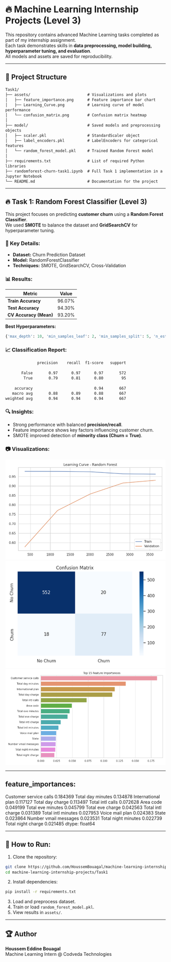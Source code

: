 
# 🔥 Machine Learning Internship Projects (Level 3)

This repository contains advanced Machine Learning tasks completed as part of my internship assignment.  
Each task demonstrates skills in **data preprocessing, model building, hyperparameter tuning, and evaluation**.  
All models and assets are saved for reproducibility.

---

## 📂 Project Structure
```
Task1/
├── assets/                         # Visualizations and plots
│   ├── feature_importance.png      # Feature importance bar chart
│   ├── Learning_Curve.png          # Learning curve of model performance
│   └── confusion_matrix.png        # Confusion matrix heatmap
│
├── model/                          # Saved models and preprocessing objects
│   ├── scaler.pkl                  # StandardScaler object
│   ├── label_encoders.pkl          # LabelEncoders for categorical features
│   └── random_forest_model.pkl     # Trained Random Forest model
│
├── requirements.txt                # List of required Python libraries
├── randomforest-churn-task1.ipynb  # Full Task 1 implementation in a Jupyter Notebook
└── README.md                       # Documentation for the project
```

---

## 🔥 Task 1: Random Forest Classifier (Level 3)

This project focuses on predicting **customer churn** using a **Random Forest Classifier**.  
We used **SMOTE** to balance the dataset and **GridSearchCV** for hyperparameter tuning.

### 🔑 Key Details:
- **Dataset:** Churn Prediction Dataset
- **Model:** RandomForestClassifier
- **Techniques:** SMOTE, GridSearchCV, Cross-Validation

### 📊 Results:

| Metric                    | Value |
|---------------------------|-------|
| **Train Accuracy**        | 96.07% |
| **Test Accuracy**         | 94.30% |
| **CV Accuracy (Mean)**    | 93.20% |

**Best Hyperparameters:**  
```python
{'max_depth': 10, 'min_samples_leaf': 2, 'min_samples_split': 5, 'n_estimators': 100}
```

### 📈 Classification Report:
```
              precision    recall  f1-score   support

       False       0.97      0.97      0.97       572
        True       0.79      0.81      0.80        95

    accuracy                           0.94       667
   macro avg       0.88      0.89      0.88       667
weighted avg       0.94      0.94      0.94       667
```

### 🔍 Insights:
- Strong performance with balanced **precision/recall**.
- Feature importance shows key factors influencing customer churn.
- SMOTE improved detection of **minority class (Churn = True)**.

### 📷 Visualizations:
![Learning Curve](assets/Learning_Curve.png)
![Confusion Matrix](assets/confusion_matrix.png)
![Feature Importance](assets/feature_importance.png)


---

 ## feature_importances:
 Customer service calls    0.184369
Total day minutes         0.134878
International plan        0.117127
Total day charge          0.113497
Total intl calls          0.072628
Area code                 0.049199
Total eve minutes         0.045799
Total eve charge          0.042563
Total intl charge         0.031389
Total intl minutes        0.027953
Voice mail plan           0.024383
State                     0.023864
Number vmail messages     0.023531
Total night minutes       0.022739
Total night charge        0.021485
dtype: float64

---

## 🚀 How to Run:
1. Clone the repository:
```bash
git clone https://github.com/HoussemBouagal/machine-learning-internship-projects.git
cd machine-learning-internship-projects/Task1
```
2. Install dependencies:
```bash
pip install -r requirements.txt
```
3. Load and preprocess dataset.
4. Train or load `random_forest_model.pkl`.
5. View results in `assets/`.

---

## 🏆 Author
**Houssem Eddine Bouagal**  
Machine Learning Intern @ Codveda Technologies
